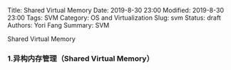 Title:  Shared Virtual Memory
Date: 2019-8-30 23:00
Modified: 2019-8-30 23:00
Tags: SVM
Category: OS and Virtualization
Slug: svm
Status: draft
Authors: Yori Fang
Summary: SVM

Shared Virtual Memory

### 1.异构内存管理（Shared Virtual Memory）
